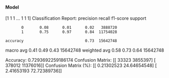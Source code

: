 #### Model
[1 1 1 ... 1 1 1]
Classification Report:
              precision    recall  f1-score   support

           0       0.08      0.01      0.02   3888720
           1       0.75      0.97      0.84  11754028

    accuracy                           0.73  15642748
   macro avg       0.41      0.49      0.43  15642748
weighted avg       0.58      0.73      0.64  15642748

Accuracy: 0.7293692259186174
Confusion Matrix:
[[   33323  3855397]
 [  378012 11376016]]
Confusion Matrix (%):
[[ 0.21302523 24.64654548]
 [ 2.41653193 72.72389736]]
